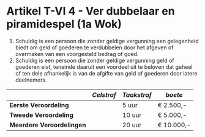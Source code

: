 # Artikel T-VI 4 - Ver dubbelaar en piramidespel (1a Wok)

1. Schuldig is een persoon die zonder geldige vergunning een gelegenheid biedt om geld of goederen te verdubbelen door het afgeven of overmaken van een voorgesteld bedrag of goed.
2. Schuldig is een persoon die zonder geldige vergunning geld of goederen eist, teneinde daaruit een voordeel uit te beloven dat geheel of ten dele afhankelijk is van de afgifte van geld of goederen door latere deelnemers.

|                             | _Celstraf_ | _Taakstraf_ | _boete_    |
| --------------------------- | ---------- | ----------- | ---------- |
| **Eerste Veroordeling**     |            | 5 uur       | € 2.500,-  |
| **Tweede Veroordeling**     |            | 10 uur      | € 5.000,-  |
| **Meerdere Veroordelingen** |            | 20 uur      | € 10.000,- |
